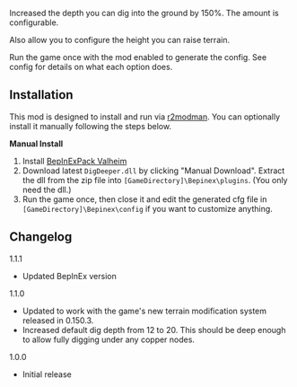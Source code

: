 ﻿Increased the depth you can dig into the ground by 150%. The amount is configurable.

Also allow you to configure the height you can raise terrain.

Run the game once with the mod enabled to generate the config. See config for details on what each option does.

## Installation
This mod is designed to install and run via [r2modman](https://thunderstore.io/package/ebkr/r2modman/). You can optionally install it manually following the steps below.

**Manual Install**
1. Install [BepInExPack Valheim](https://valheim.thunderstore.io/package/denikson/BepInExPack_Valheim/)
2. Download latest ``DigDeeper.dll`` by clicking "Manual Download". Extract the dll from the zip file into ``[GameDirectory]\Bepinex\plugins``. (You only need the dll.)
3. Run the game once, then close it and edit the generated cfg file in ``[GameDirectory]\Bepinex\config`` if you want to customize anything.

## Changelog
1.1.1

* Updated BepInEx version

1.1.0

* Updated to work with the game's new terrain modification system released in 0.150.3.
* Increased default dig depth from 12 to 20. This should be deep enough to allow fully digging under any copper nodes.

1.0.0

* Initial release
